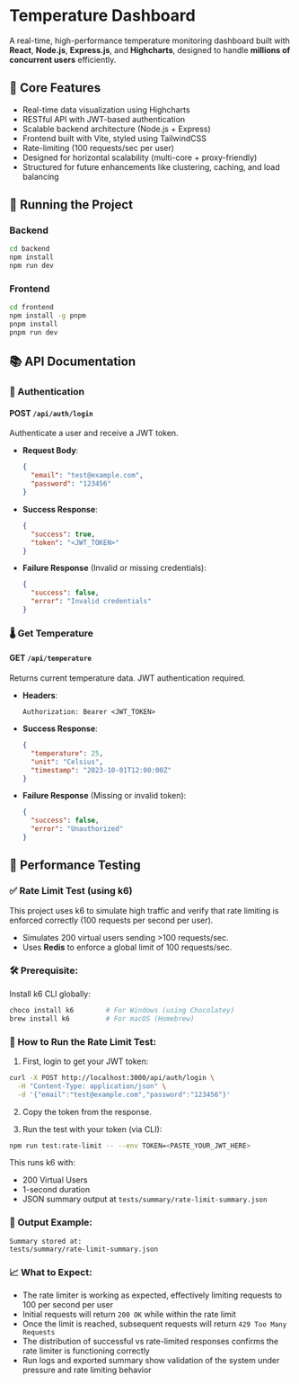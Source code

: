 # Temperature Dashboard

A real-time, high-performance temperature monitoring dashboard built with **React**, **Node.js**, **Express.js**, and **Highcharts**, designed to handle **millions of concurrent users** efficiently.

## 🌟 Core Features

- Real-time data visualization using Highcharts
- RESTful API with JWT-based authentication
- Scalable backend architecture (Node.js + Express)
- Frontend built with Vite, styled using TailwindCSS
- Rate-limiting (100 requests/sec per user)
- Designed for horizontal scalability (multi-core + proxy-friendly)
- Structured for future enhancements like clustering, caching, and load balancing

## 🚀 Running the Project

### Backend

```bash
cd backend
npm install
npm run dev
```

### Frontend

```bash
cd frontend
npm install -g pnpm
pnpm install
pnpm run dev
```

## 📚 API Documentation

### 🔐 Authentication

#### POST `/api/auth/login`

Authenticate a user and receive a JWT token.

- **Request Body**:

  ```json
  {
    "email": "test@example.com",
    "password": "123456"
  }
  ```

- **Success Response**:

  ```json
  {
    "success": true,
    "token": "<JWT_TOKEN>"
  }
  ```

- **Failure Response** (Invalid or missing credentials):
  ```json
  {
    "success": false,
    "error": "Invalid credentials"
  }
  ```

### 🌡️ Get Temperature

#### GET `/api/temperature`

Returns current temperature data. JWT authentication required.

- **Headers**:

  ```
  Authorization: Bearer <JWT_TOKEN>
  ```

- **Success Response**:

  ```json
  {
    "temperature": 25,
    "unit": "Celsius",
    "timestamp": "2023-10-01T12:00:00Z"
  }
  ```

- **Failure Response** (Missing or invalid token):
  ```json
  {
    "success": false,
    "error": "Unauthorized"
  }
  ```

## 🧪 Performance Testing

### ✅ Rate Limit Test (using k6)

This project uses k6 to simulate high traffic and verify that rate limiting is enforced correctly (100 requests per second per user).

- Simulates 200 virtual users sending >100 requests/sec.
- Uses **Redis** to enforce a global limit of 100 requests/sec.

### 🛠️ Prerequisite:

Install k6 CLI globally:

```bash
choco install k6        # For Windows (using Chocolatey)
brew install k6         # For macOS (Homebrew)
```

### 🔁 How to Run the Rate Limit Test:

1. First, login to get your JWT token:

```bash
curl -X POST http://localhost:3000/api/auth/login \
  -H "Content-Type: application/json" \
  -d '{"email":"test@example.com","password":"123456"}'
```

2. Copy the token from the response.

3. Run the test with your token (via CLI):

```bash
npm run test:rate-limit -- --env TOKEN=<PASTE_YOUR_JWT_HERE>
```

This runs k6 with:

- 200 Virtual Users
- 1-second duration
- JSON summary output at `tests/summary/rate-limit-summary.json`

### 📂 Output Example:

```
Summary stored at:
tests/summary/rate-limit-summary.json
```

### 📈 What to Expect:

- The rate limiter is working as expected, effectively limiting requests to 100 per second per user
- Initial requests will return `200 OK` while within the rate limit
- Once the limit is reached, subsequent requests will return `429 Too Many Requests`
- The distribution of successful vs rate-limited responses confirms the rate limiter is functioning correctly
- Run logs and exported summary show validation of the system under pressure and rate limiting behavior
